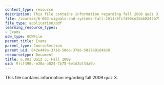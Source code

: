```yaml
---
content_type: resource
description: This file contains information regarding fall 2009 quiz 3.
file: /courses/6-003-signals-and-systems-fall-2011/9fcf490ce20ab0247b756e1d3bf34a9b_MIT6_003F11_F09q3.pdf
file_type: application/pdf
learning_resource_types:
- Exams
ocw_type: OCWFile
parent_title: Exams
parent_type: CourseSection
parent_uid: 042e449a-3718-58da-3786-6017891d48d8
resourcetype: Document
title: 6.003 Quiz 3, Fall 2009
uid: 9fcf490c-e20a-b024-7b75-6e1d3bf34a9b
---
```

This file contains information regarding fall 2009 quiz 3.

